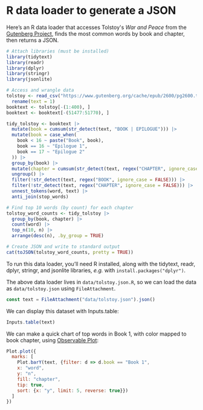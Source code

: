 # R data loader to generate a JSON

Here’s an R data loader that accesses Tolstoy's _War and Peace_ from the [Gutenberg Project](https://www.gutenberg.org/ebooks/2600), finds the most common words by book and chapter, then returns a JSON.

```r
# Attach libraries (must be installed)
library(tidytext)
library(readr)
library(dplyr)
library(stringr)
library(jsonlite)

# Access and wrangle data
tolstoy <- read_csv("https://www.gutenberg.org/cache/epub/2600/pg2600.txt") |>
  rename(text = 1)
booktext <- tolstoy[-(1:400), ]
booktext <- booktext[-(51477:51770), ]

tidy_tolstoy <- booktext |>
  mutate(book = cumsum(str_detect(text, "BOOK | EPILOGUE"))) |>
  mutate(book = case_when(
    book < 16 ~ paste("Book", book),
    book == 16 ~ "Epilogue 1",
    book == 17 ~ "Epilogue 2"
  )) |>
  group_by(book) |>
  mutate(chapter = cumsum(str_detect(text, regex("CHAPTER", ignore_case = FALSE)))) |>
  ungroup() |>
  filter(!str_detect(text, regex("BOOK", ignore_case = FALSE))) |>
  filter(!str_detect(text, regex("CHAPTER", ignore_case = FALSE))) |>
  unnest_tokens(word, text) |>
  anti_join(stop_words)

# Find top 10 words (by count) for each chapter
tolstoy_word_counts <- tidy_tolstoy |>
  group_by(book, chapter) |>
  count(word) |>
  top_n(10, n) |>
  arrange(desc(n), .by_group = TRUE)

# Create JSON and write to standard output
cat(toJSON(tolstoy_word_counts, pretty = TRUE))
```

<div class="note">

To run this data loader, you’ll need R installed, along with the tidytext, readr, dplyr, stringr, and jsonlite libraries, _e.g._ with `install.packages("dplyr")`.

</div>

The above data loader lives in `data/tolstoy.json.R`, so we can load the data as `data/tolstoy.json` using `FileAttachment`.

```js echo
const text = FileAttachment("data/tolstoy.json").json()
```

We can display this dataset with Inputs.table:

```js echo
Inputs.table(text)
```

We can make a quick chart of top words in Book 1, with color mapped to book chapter, using [Observable Plot](https://observablehq.com/plot/):

```js echo
Plot.plot({
  marks: [
    Plot.barY(text, {filter: d => d.book == "Book 1",
    x: "word",
    y: "n",
    fill: "chapter",
    tip: true,
    sort: {x: "y", limit: 5, reverse: true}})
  ]
})
```
